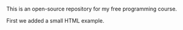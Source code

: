 This is an open-source repository for my free programming course.

First we added a small HTML example.